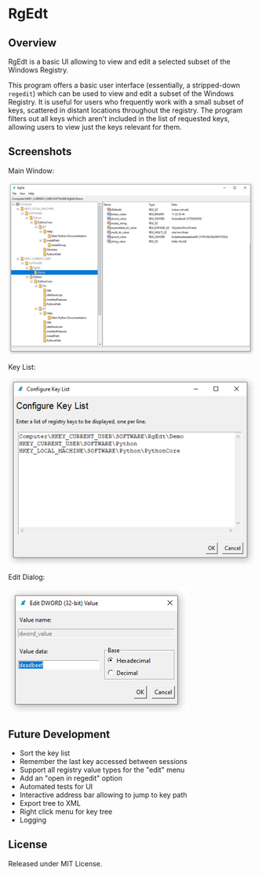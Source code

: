 # RgEdt

## Overview
RgEdt is a basic UI allowing to view and edit a selected subset of the Windows Registry.

This program offers a basic user interface (essentially, a stripped-down `regedit`) 
which can be used to view and edit a subset of the Windows Registry.
It is useful for users who frequently work with a small subset of keys,
scattered in distant locations throughout the registry.
The program filters out all keys which aren't included in the list of requested
keys, allowing users to view just the keys relevant for them.

## Screenshots

Main Window:

![Main Window](docs/images/main_window.png)

Key List:

![Key List](docs/images/key_list.png)

Edit Dialog:

![Edit Dialog](docs/images/edit_dword.png)

## Future Development

* Sort the key list
* Remember the last key accessed between sessions
* Support all registry value types for the "edit" menu
* Add an "open in regedit" option
* Automated tests for UI
* Interactive address bar allowing to jump to key path
* Export tree to XML
* Right click menu for key tree
* Logging

## License

Released under MIT License.